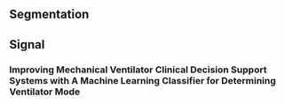 ## Segmentation


## Signal

### Improving Mechanical Ventilator Clinical Decision Support Systems with A Machine Learning Classifier for Determining Ventilator Mode
